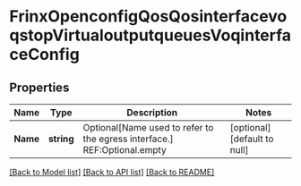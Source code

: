 # FrinxOpenconfigQosQosinterfacevoqstopVirtualoutputqueuesVoqinterfaceConfig

## Properties
Name | Type | Description | Notes
------------ | ------------- | ------------- | -------------
**Name** | **string** | Optional[Name used to refer to the egress interface.] REF:Optional.empty | [optional] [default to null]

[[Back to Model list]](../README.md#documentation-for-models) [[Back to API list]](../README.md#documentation-for-api-endpoints) [[Back to README]](../README.md)


